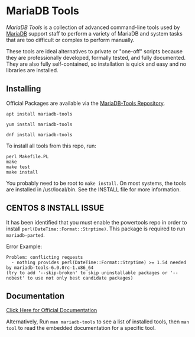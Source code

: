 # MariaDB Tools

*MariaDB Tools* is a collection of advanced command-line tools used by
[MariaDB](http://www.mariadb.com/) support staff to perform a variety of
MariaDB and system tasks that are too difficult or complex to perform manually.

These tools are ideal alternatives to private or "one-off" scripts because
they are professionally developed, formally tested, and fully documented.
They are also fully self-contained, so installation is quick and easy and
no libraries are installed.

## Installing

Official Packages are available via the [MariaDB-Tools Repository](https://mariadb.com/kb/en/mariadb-package-repository-setup-and-usage/).

```
apt install mariadb-tools

yum install mariadb-tools

dnf install mariadb-tools
```

To install all tools from this repo, run:

```
perl Makefile.PL
make
make test
make install
```  

You probably need to be root to `make install`.  On most systems, the tools
are installed in /usr/local/bin.  See the INSTALL file for more information.

**CENTOS 8 INSTALL ISSUE**
--
It has been identified that you must enable the powertools repo in order to install `perl(DateTime::Format::Strptime)`. This package is required to run `mariadb-parted`.

Error Example:
```
Problem: conflicting requests
  - nothing provides perl(DateTime::Format::Strptime) >= 1.54 needed by mariadb-tools-6.0.0rc-1.x86_64
(try to add '--skip-broken' to skip uninstallable packages or '--nobest' to use not only best candidate packages)
```

## Documentation 

[Click Here for Official Documentation](docs/user/index.md)

Alternatively, Run `man mariadb-tools` to see a list of installed tools, then `man tool`
to read the embedded documentation for a specific tool.


